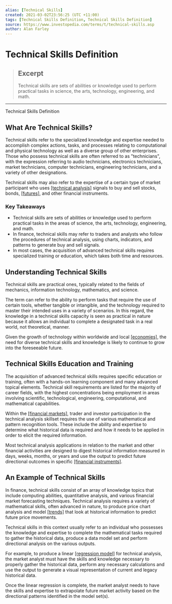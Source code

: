 ```yaml
---
alias: [Technical Skills]
created: 2021-03-02T23:56:25 (UTC +11:00)
tags: [Technical Skills Definition, Technical Skills Definition]
source: https://www.investopedia.com/terms/t/technical-skills.asp
author: Alan Farley
---
```


# Technical Skills Definition

> ## Excerpt
> Technical skills are sets of abilities or knowledge used to perform practical tasks in science, the arts, technology, engineering, and math.

---

Technical Skills Definition
## What Are Technical Skills?

Technical skills refer to the specialized knowledge and expertise needed to accomplish complex actions, tasks, and processes relating to computational and physical technology as well as a diverse group of other enterprises. Those who possess technical skills are often referred to as "technicians", with the expression referring to audio technicians, electronics technicians, market technicians, computer technicians, engineering technicians, and a variety of other designations.

Technical skills may also refer to the expertise of a certain type of market participant who uses [[technical analysis]](https://www.investopedia.com/terms/t/technical-analyst.asp) signals to buy and sell stocks, bonds, [[futures]](https://www.investopedia.com/terms/f/futures.asp), and other financial instruments.

### Key Takeaways

-   Technical skills are sets of abilities or knowledge used to perform practical tasks in the areas of science, the arts, technology, engineering, and math.
-   In finance, technical skills may refer to traders and analysts who follow the procedures of technical analysis, using charts, indicators, and patterns to generate buy and sell signals.
-   In most cases, the acquisition of advanced technical skills requires specialized training or education, which takes both time and resources.

## Understanding Technical Skills

Technical skills are practical ones, typically related to the fields of mechanics, information technology, mathematics, and science.

The term can refer to the ability to perform tasks that require the use of certain tools, whether tangible or intangible, and the technology required to master their intended uses in a variety of scenarios. In this regard, the knowledge in a technical skills capacity is seen as practical in nature because it allows an individual to complete a designated task in a real world, not theoretical, manner.

Given the growth of technology within worldwide and local [[economies]](https://www.investopedia.com/terms/e/economy.asp), the need for diverse technical skills and knowledge is likely to continue to grow into the foreseeable future.

## Technical Skills Education and Training

The acquisition of advanced technical skills requires specific education or training, often with a hands-on learning component and many advanced topical elements. Technical skill requirements are listed for the majority of career fields, with the highest concentrations being employment in areas involving scientific, technological, engineering, computational, and mathematical capabilities.

Within the [[financial markets]](https://www.investopedia.com/terms/f/financial-market.asp), trader and investor participation in the technical analysis skillset requires the use of various mathematical and pattern recognition tools. These include the ability and expertise to determine what historical data is required and how it needs to be applied in order to elicit the required information.

Most technical analysis applications in relation to the market and other financial activities are designed to digest historical information measured in days, weeks, months, or years and use the output to predict future directional outcomes in specific [[financial instruments]](https://www.investopedia.com/terms/f/financialinstrument.asp).

## An Example of Technical Skills

In finance, technical skills consist of an array of knowledge topics that include computing abilities, quantitative analysis, and various financial market forecasting techniques. Technical analysis requires a variety of mathematical skills, often advanced in nature, to produce price chart analysis and model [[trends]](https://www.investopedia.com/terms/t/trend.asp) that look at historical information to predict future price movements.

Technical skills in this context usually refer to an individual who possesses the knowledge and expertise to complete the mathematical tasks required to gather the historical data, produce a data model set and perform directional analysis on the various outputs.

For example, to produce a linear [[regression model]](https://www.investopedia.com/terms/r/regression.asp) for technical analysis, the market analyst must have the skills and knowledge necessary to properly gather the historical data, perform any necessary calculations and use the output to generate a visual representation of current and legacy historical data.

Once the linear regression is complete, the market analyst needs to have the skills and expertise to extrapolate future market activity based on the directional patterns identified in the model set(s).
